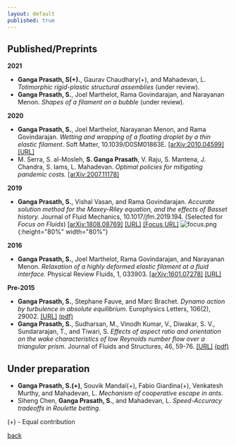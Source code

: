 ```yaml
---
layout: default
published: true
---
```

## [](#header-2) Published/Preprints

**2021**
* **Ganga Prasath, S(+).**, Gaurav Chaudhary(+), and Mahadevan, L. _Totimorphic rigid-plastic structural assemblies_ (under review).
*  **Ganga Prasath, S.**, Joel Marthelot, Rama Govindarajan, and Narayanan Menon. _Shapes of a filament on a bubble_ (under review).

**2020**
* **Ganga Prasath, S.**, Joel Marthelot, Narayanan Menon, and Rama Govindarajan. _Wetting and wrapping of a floating droplet by a thin
elastic filament._ Soft Matter, 10.1039/D0SM01863E. [[arXiv:2010.04599]](http://arxiv.org/abs/2010.04599) [[URL]](https://pubs.rsc.org/en/content/articlelanding/2021/sm/d0sm01863e)
*  M. Serra, S. al-Mosleh, **S. Ganga Prasath**, V. Raju, S. Mantena, J. Chandra, S. Iams, L. Mahadevan. _Optimal policies for mitigating pandemic costs._ [[arXiv:2007.11178]](http://arxiv.org/abs/2007.11178)

**2019**
*  **Ganga Prasath, S.**, Vishal Vasan, and Rama Govindarajan. _Accurate solution method for the Maxey-Riley equation, and the effects of Basset history._ 
Journal of Fluid Mechanics, 10.1017/jfm.2019.194. (Selected for _Focus on Fluids_) [[arXiv:1808.08769]](http://arxiv.org/abs/1808.08769) [[URL]](https://www.cambridge.org/core/journals/journal-of-fluid-mechanics/article/accurate-solution-method-for-the-maxeyriley-equation-and-the-effects-of-basset-history/C4E30D782CEA2AA72333825A97B1953C) [[Focus URL]](https://www.cambridge.org/core/journals/journal-of-fluid-mechanics/article/solving-the-inertial-particle-equation-with-memory/80362CEF656BFEBB060C4F535CFDC68D)
![focus.png]({{site.baseurl}}/focus.png){:height="80%" width="80%"}

**2016**
*  **Ganga Prasath, S.**, Joel Marthelot, Rama Govindarajan, and Narayanan Menon. _Relaxation of a highly deformed elastic filament at a fluid interface._ Physical Review Fluids, 1, 033903. [[arXiv:1601.07278]](https://arxiv.org/abs/1601.07278) [[URL]](https://journals.aps.org/prfluids/abstract/10.1103/PhysRevFluids.1.033903)

**Pre-2015**
* **Ganga Prasath, S.**, Stephane Fauve, and Marc Brachet. _Dynamo action by turbulence in absolute equilibrium._ Europhysics Letters, 106(2), 29002. [[URL]](https://iopscience.iop.org/article/10.1209/0295-5075/106/29002) [(pdf)](https://github.com/sgangaprasath/Publications/raw/master/EPL_2014.pdf)
* **Ganga Prasath, S.**, Sudharsan, M., Vinodh Kumar, V., Diwakar, S. V., Sundararajan, T., and Tiwari, S. _Effects of aspect ratio and orientation on the wake characteristics of low Reynolds number flow over a triangular prism._ Journal of Fluids and Structures, 46, 59-76. [[URL]](https://www.sciencedirect.com/science/article/pii/S0889974613002909) [(pdf)](https://github.com/sgangaprasath/Publications/raw/master/JFS_2013.pdf)

## [](#header-2) Under preparation

* **Ganga Prasath, S.(+)**, Souvik Mandal(+), Fabio Giardina(+), Venkatesh Murthy, and Mahadevan, L. _Mechanism of cooperative escape in ants_.
* Siheng Chen, **Ganga Prasath, S.**, and Mahadevan, L. _Speed-Accuracy tradeoffs in Roulette betting_.

<!--  * **Ganga Prasath, S.**, and Mahadevan, L. _Rheomergy: Fluid flow mediated collective response_.
* Fabio Giardina, **Ganga Prasath, S.**, and Mahadevan, L. _Perspective: Embodiment through physical laws in soft-robotics_.
* Divya Jaganathan, **Ganga Prasath, S.**, Rama Govindarajan, and Vishal Vasan. _Transient dynamics of a moving rigid surface_.
* **Ganga Prasath, S.**, Divya Jaganathan, and Vishal Vasan. _A primer on Unified Transform Method_.
*  Vishal Vasan, **Ganga Prasath, S.**, and Rama Govindarajan. _Boundary-bulk extension ideas applied to fractional differential equations_.
*  Fabian Brau, **Ganga Prasath, S.**, and Benny Davidovich. _Wettability of bendable solids:
Insights from a two-dimensional, inextensible model_.-->


(+) - Equal contribution


[back](./)
